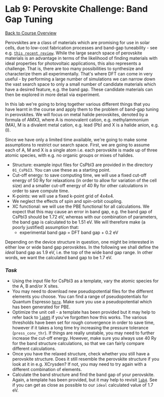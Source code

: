 Lab 9: Perovskite Challenge: Band Gap Tuning
============================================

[Back to Course Overview](..)

Perovskites are a class of materials which are promising for use in solar cells, due
to low-cost fabrication processes and band-gap tuneability - see e.g.
[`this recent review`](https://iopscience.iop.org/article/10.1088/1361-6641/ab27f7).
While the large search space of perovskite materials is an advantage in terms
of the likelihood of finding materials with ideal properties for photovoltaic
applications, this also represents a challenge. That is, there are too many 
possibilities to synthesize and characterize them all experimentally.  That's
where DFT can come in very useful - by performing a large number of simulations 
we can narrow down the vast search space to only a small number of candidate materials
which have a desired feature, e.g. the band gap. These candidate materials
can then be explored in more detail via experiment.

In this lab we're going to bring together various different things that you have
learnt in the course and apply them to the problem of band-gap tuning in perovskites.
We will focus on metal halide perovskites, denoted by a formula of AMX3, where A is
monovalent cation, e.g. methylammonium (MA), M is a divalent metal cation, e.g.
lead (Pb) and X is a halide anion, e.g. (I). 

Since we have only a limited time available, we're going to make some assumptions
to restrict our search space. First, we are going to assume each of A, M and X is
a single atom i.e. each perovskite is made up of three atomic species, with e.g.
no organic groups or mixes of halides.

- Structure: example input files for CsPbI3 are provided in the directory
  `01_CsPbI3`. You can use these as a starting point. 
- Cut-off energy: to save computing time, we will use a fixed cut-off energy of 50 Ry 
  for relaxations (in order to allow for variation of the cell size) and a smaller
  cut-off energy of 40 Ry for other calculations in order to save compute time.
- K-points: we will use a fixed k-point grid of 4x4x4.
- We neglect the effects of spin and spin-orbit coupling.
- XC functional: we will use the PBE functional for all calculations. We expect that this
  may cause an error in band gap, e.g. the band gap of CsPbI3 should be 1.72 eV, whereas
  with our combination of parameters, the band gap is calculated to be 1.51 eV. We will
  therefore make (a poorly justified) assumption that:
  - experimental band gap = DFT band gap + 0.2 eV

Depending on the device structure in question, one might be interested in either low
or wide band gap perovskites. In the following we shall define the _ideal_ band gap as
1.9 eV, i.e. the top of the wide band gap range. In other words, we want the
calculated band gap to be 1.7 eV.

### _Task_

- Using the input file for CsPbI3 as a template, vary the atomic species for the
  A, B and/or X sites. 
- You may need to download new pseudopotential files for the different elements you
  choose. You can find a range of pseudopotentials for Quantum Espresso
  [`here`](http://www.quantum-espresso.org/pseudopotentials). Make sure you use
  a pseudopotential which has been generated for PBE.
- Optimize the unit cell - a template has been provided but it may help to refer back to
  [`lab05`](../lab05) if you've forgotten how this works. The various thresholds
  have been set for rough convergence in order to save time, however if it takes a
  long time try increasing the pressure tolerance (`press_conv_thr`). If things are
  really unstable, you may need to further increase the cut-off energy. However, make
  sure you always use 40 Ry for the band structure calculations, so that we can fairly
  compare different calculations.
- Once you have the relaxed structure, check whether you still have a perovskite structure.
  Does it still resemble the perovskite structure if you look at it in e.g. XCrysden?
  If not, you may need to try again with a different combination of elements.
- Calculate the band structure and find the band gap of your perovskite. Again, a template
  has been provided, but it may help to revisit [`lab4`](../lab04). See if you can get
  as close as possible to our `ideal` calculated value of 1.7 eV.






